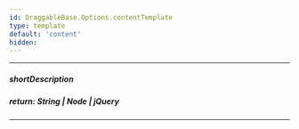 ```yaml
---
id: DraggableBase.Options.contentTemplate
type: template
default: 'content'
hidden: 
---
```

---
##### shortDescription
<!-- Description goes here -->

##### return: String | Node | jQuery
<!-- Description goes here -->

---
<!-- Description goes here -->